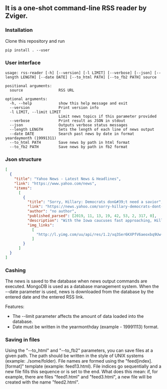 ## It is a one-shot command-line RSS reader by Zviger.
### Installation
Clone this repository and run
```text
pip install . --user
```
### User interface
```text
usage: rss-reader [-h] [--version] [-l LIMIT] [--verbose] [--json] [--length LENGTH] [--date DATE] [--to_html PATH] [--to_fb2 PATH] source

positional arguments:
  source                RSS URL

optional arguments:
  -h, --help            show this help message and exit
  --version             Print version info
  -l LIMIT, --limit LIMIT
                        Limit news topics if this parameter provided
  --verbose             Print result as JSON in stdout
  --json                Outputs verbose status messages
  --length LENGTH       Sets the length of each line of news output
  --date DATE           Search past news by date in format yeardaymonth (19991311)
  --to_html PATH        Save news by path in html format
  --to_fb2 PATH         Save news by path in fb2 format
```

### Json structure
```json
[
  {
    "title": "Yahoo News - Latest News & Headlines",
    "link": "https://www.yahoo.com/news",
    "items":
      [
        {
          "title": "Sorry, Hillary: Democrats don&#39;t need a savior",
          "link": "https://news.yahoo.com/sorry-hillary-democrats-dont-need-a-savior-194253123.html",
          "author": "no author",
          "published_parsed": [2019, 11, 13, 19, 42, 53, 2, 317, 0],
          "description": "With the Iowa caucuses fast approaching, Hillary Clinton is just the latest in the colorful cast of characters who seem to have surveyed the sprawling Democratic field, sensed something lacking and decided that \u201csomething\u201d might be them.",
          "img_links":
            [
              "http://l.yimg.com/uu/api/res/1.2/xq3Ser6KXPfV6aeoxbq9Uw--/YXBwaWQ9eXRhY2h5b247aD04Njt3PTEzMDs-/https://media-mbst-pub-ue1.s3.amazonaws.com/creatr-uploaded-images/2019-11/14586fd0-064d-11ea-b7df-7288f8d8c1a7"
            ]
        }
      ]
  }
]
```
### Cashing
The news is saved to the database when news output commands are executed. MongoDB is used as a database management system.
When the --date parameter is used, news is downloaded from the database by the entered date and the entered RSS link.

Features:
* The --limit parameter affects the amount of data loaded into the database.
* Date must be written in the yearmonthday (example - 19991113) format.

### Saving in files
Using the "--to_html" and "--to_fb2" parameters, you can save files at a given path.
The path should be written in the style of UNIX systems (example: ./some/folder).
File names are formed using the "feed[index].[format]" template (example: feed13.html).
File indices go sequentially and a new file fills this sequence or is set to the end.
What does this mean: if, for example, there are files "feed1.html" and "feed3.html",
a new file will be created with the name "feed2.html".